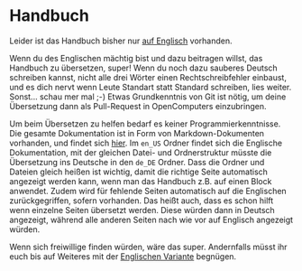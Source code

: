 # Handbuch

Leider ist das Handbuch bisher nur [auf Englisch](/en_US/index.md) vorhanden.

Wenn du des Englischen mächtig bist und dazu beitragen willst, das Handbuch zu übersetzen, super! Wenn du noch dazu sauberes Deutsch schreiben kannst, nicht alle drei Wörter einen Rechtschreibfehler einbaust, und es dich nervt wenn Leute Standart statt Standard schreiben, lies weiter. Sonst... schau mer mal ;-) Etwas Grundkenntnis von Git ist nötig, um deine Übersetzung dann als Pull-Request in OpenComputers einzubringen.

Um beim Übersetzen zu helfen bedarf es keiner Programmierkenntnisse. Die gesamte Dokumentation ist in Form von Markdown-Dokumenten vorhanden, und findet sich [hier](http://git.io/ve1Fj). Im `en_US` Ordner findet sich die Englische Dokumentation, mit der gleichen Datei- und Ordnerstruktur müsste die Übersetzung ins Deutsche in den `de_DE` Ordner.
Dass die Ordner und Dateien gleich heißen ist wichtig, damit die richtige Seite automatisch angezeigt werden kann, wenn man das Handbuch z.B. auf einen Block anwendet. Zudem wird für fehlende Seiten automatisch auf die Englischen zurückgegriffen, sofern vorhanden. Das heißt auch, dass es schon hilft wenn einzelne Seiten übersetzt werden. Diese würden dann in Deutsch angezeigt, während alle anderen Seiten nach wie vor auf Englisch angezeigt würden.

Wenn sich freiwillige finden würden, wäre das super. Andernfalls müsst ihr euch bis auf Weiteres mit der [Englischen Variante](/en_US/index.md) begnügen.
